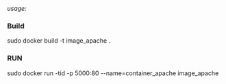 *usage:*

### Build ###
sudo docker build -t image_apache .

### RUN ###
sudo docker run -tid -p 5000:80 --name=container_apache image_apache
